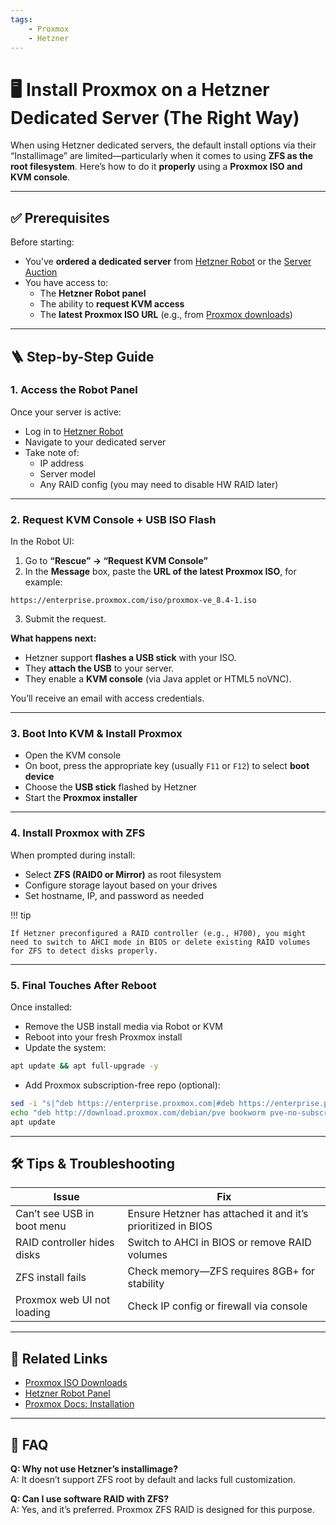 ```yaml
---
tags:
    - Proxmox
    - Hetzner
---
```

# 🖥️ Install Proxmox on a Hetzner Dedicated Server (The Right Way)

When using Hetzner dedicated servers, the default install options via their “Installimage” are limited—particularly when it comes to using **ZFS as the root filesystem**. Here’s how to do it **properly** using a **Proxmox ISO and KVM console**.

---

## ✅ Prerequisites

Before starting:

- You’ve **ordered a dedicated server** from [Hetzner Robot](https://robot.your-server.de) or the [Server Auction](https://www.hetzner.com/sb)
- You have access to:
    - The **Hetzner Robot panel**
    - The ability to **request KVM access**
    - The **latest Proxmox ISO URL** (e.g., from [Proxmox downloads](https://www.proxmox.com/en/downloads))

---

## 🪜 Step-by-Step Guide

### 1. Access the Robot Panel

Once your server is active:

- Log in to [Hetzner Robot](https://robot.your-server.de)
- Navigate to your dedicated server
- Take note of:
    - IP address
    - Server model
    - Any RAID config (you may need to disable HW RAID later)

---

### 2. Request KVM Console + USB ISO Flash

In the Robot UI:

1. Go to **“Rescue” → “Request KVM Console”**
2. In the **Message** box, paste the **URL of the latest Proxmox ISO**, for example:

``` text
https://enterprise.proxmox.com/iso/proxmox-ve_8.4-1.iso
```

3. Submit the request.

**What happens next:**

- Hetzner support **flashes a USB stick** with your ISO.
- They **attach the USB** to your server.
- They enable a **KVM console** (via Java applet or HTML5 noVNC).

You’ll receive an email with access credentials.

---

### 3. Boot Into KVM & Install Proxmox

- Open the KVM console
- On boot, press the appropriate key (usually `F11` or `F12`) to select **boot device**
- Choose the **USB stick** flashed by Hetzner
- Start the **Proxmox installer**

---

### 4. Install Proxmox with ZFS

When prompted during install:

- Select **ZFS (RAID0 or Mirror)** as root filesystem
- Configure storage layout based on your drives
- Set hostname, IP, and password as needed

!!! tip

    If Hetzner preconfigured a RAID controller (e.g., H700), you might need to switch to AHCI mode in BIOS or delete existing RAID volumes for ZFS to detect disks properly.

---

### 5. Final Touches After Reboot

Once installed:

- Remove the USB install media via Robot or KVM
- Reboot into your fresh Proxmox install
- Update the system:

```bash
apt update && apt full-upgrade -y
```

- Add Proxmox subscription-free repo (optional):

```bash
sed -i "s|^deb https://enterprise.proxmox.com|#deb https://enterprise.proxmox.com|" /etc/apt/sources.list.d/pve-enterprise.list
echo "deb http://download.proxmox.com/debian/pve bookworm pve-no-subscription" > /etc/apt/sources.list.d/pve-no-subscription.list
apt update
```

---

## 🛠️ Tips & Troubleshooting

| Issue | Fix |
|------|-----|
| Can’t see USB in boot menu | Ensure Hetzner has attached it and it’s prioritized in BIOS |
| RAID controller hides disks | Switch to AHCI in BIOS or remove RAID volumes |
| ZFS install fails | Check memory—ZFS requires 8GB+ for stability |
| Proxmox web UI not loading | Check IP config or firewall via console |

---

## 🔗 Related Links

- [Proxmox ISO Downloads](https://www.proxmox.com/en/downloads)
- [Hetzner Robot Panel](https://robot.your-server.de)
- [Proxmox Docs: Installation](https://pve.proxmox.com/wiki/Installation)

---

## 🙋 FAQ

**Q: Why not use Hetzner’s installimage?**  
A: It doesn’t support ZFS root by default and lacks full customization.

**Q: Can I use software RAID with ZFS?**  
A: Yes, and it’s preferred. Proxmox ZFS RAID is designed for this purpose.